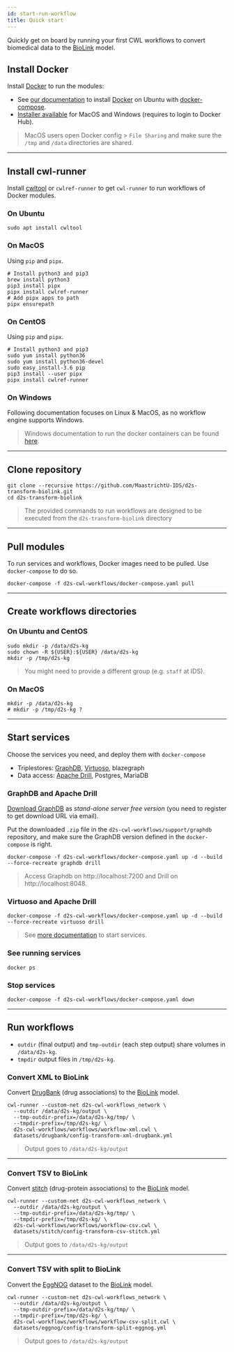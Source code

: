 ```yaml
---
id: start-run-workflow
title: Quick start
---
```


Quickly get on board by running your first CWL workflows to convert biomedical data to the [BioLink](https://biolink.github.io/biolink-model/docs/) model.

## Install Docker

Install [Docker](https://docs.docker.com/install/) to run the modules:

* See [our documentation](/docs/guide-docker#on-ubuntu) to install [Docker](https://docs.docker.com/install/linux/docker-ce/ubuntu/) on Ubuntu with [docker-compose](https://docs.docker.com/compose/install/).
* [Installer available](https://hub.docker.com/?overlay=onboarding) for MacOS and Windows (requires to login to Docker Hub).

> MacOS users open Docker config > `File Sharing` and make sure the `/tmp` and `/data` directories are shared.

---

## Install cwl-runner

Install [cwltool](https://github.com/common-workflow-language/cwltool#install) or `cwlref-runner` to get `cwl-runner` to run workflows of Docker modules.

### On Ubuntu

```shell
sudo apt install cwltool
```

### On MacOS

Using `pip` and `pipx`.

```shell
# Install python3 and pip3
brew install python3
pip3 install pipx
pipx install cwlref-runner
# Add pipx apps to path
pipx ensurepath
```

### On CentOS

Using `pip` and `pipx`.

```shell
# Install python3 and pip3
sudo yum install python36
sudo yum install python36-devel
sudo easy_install-3.6 pip
pip3 install --user pipx
pipx install cwlref-runner
```

### On Windows

Following documentation focuses on Linux & MacOS, as no workflow engine supports Windows.

> Windows documentation to run the docker containers can be found [here](https://github.com/MaastrichtU-IDS/data2services-pipeline/wiki/Run-on-Windows).

---

## Clone repository

```shell
git clone --recursive https://github.com/MaastrichtU-IDS/d2s-transform-biolink.git
cd d2s-transform-biolink
```

> The  provided commands to run workflows are designed to be executed from the `d2s-transform-biolink` directory

---

## Pull modules

To run services and workflows, Docker images need to be pulled. Use `docker-compose` to do so.

```shell
docker-compose -f d2s-cwl-workflows/docker-compose.yaml pull
```

---

## Create workflows directories

### On Ubuntu and CentOS

```shell
sudo mkdir -p /data/d2s-kg
sudo chown -R ${USER}:${USER} /data/d2s-kg
mkdir -p /tmp/d2s-kg
```

> You might need to provide a different group (e.g. `staff` at IDS).

### On MacOS

```shell
mkdir -p /data/d2s-kg
# mkdir -p /tmp/d2s-kg ?
```

---

## Start services

Choose the services you need, and deploy them with `docker-compose`

* Triplestores: [GraphDB](https://github.com/MaastrichtU-IDS/graphdb), [Virtuoso](https://hub.docker.com/r/tenforce/virtuoso/), blazegraph
* Data access: [Apache Drill](https://github.com/amalic/apache-drill), Postgres, MariaDB

### GraphDB and Apache Drill

[Download GraphDB](https://ontotext.com/products/graphdb/) as *stand-alone server free version* (you need to register to get download URL via email).

Put the downloaded `.zip` file in the `d2s-cwl-workflows/support/graphdb` repository, and make sure the GraphDB version defined in the `docker-compose` is right.

```shell
docker-compose -f d2s-cwl-workflows/docker-compose.yaml up -d --build --force-recreate graphdb drill
```

> Access Graphdb on http://localhost:7200 and Drill on http://localhost:8048.

### Virtuoso and Apache Drill

```shell
docker-compose -f d2s-cwl-workflows/docker-compose.yaml up -d --build --force-recreate virtuoso drill
```

> See [more documentation](/docs/cwl-services) to start services.

### See running services

```shell
docker ps
```

### Stop services

```shell
docker-compose -f d2s-cwl-workflows/docker-compose.yaml down
```

---

## Run workflows

* `outdir` (final output) and `tmp-outdir` (each step output) share volumes in `/data/d2s-kg`.
* `tmpdir` output files in `/tmp/d2s-kg`.

### Convert XML to BioLink

Convert [DrugBank](https://github.com/MaastrichtU-IDS/d2s-transform-biolink/tree/master/datasets/drugbank) (drug associations) to the [BioLink](https://biolink.github.io/biolink-model/docs/) model.

```shell
cwl-runner --custom-net d2s-cwl-workflows_network \
  --outdir /data/d2s-kg/output \
  --tmp-outdir-prefix=/data/d2s-kg/tmp/ \
  --tmpdir-prefix=/tmp/d2s-kg/ \
  d2s-cwl-workflows/workflows/workflow-xml.cwl \
  datasets/drugbank/config-transform-xml-drugbank.yml
```

> Output goes to `/data/d2s-kg/output`

---

### Convert TSV to BioLink

Convert [stitch](https://github.com/MaastrichtU-IDS/d2s-transform-biolink/tree/master/datasets/stitch) (drug-protein associations) to the [BioLink](https://biolink.github.io/biolink-model/docs/) model.

```shell
cwl-runner --custom-net d2s-cwl-workflows_network \
  --outdir /data/d2s-kg/output \
  --tmp-outdir-prefix=/data/d2s-kg/tmp/ \
  --tmpdir-prefix=/tmp/d2s-kg/ \
  d2s-cwl-workflows/workflows/workflow-csv.cwl \
  datasets/stitch/config-transform-csv-stitch.yml
```

> Output goes to `/data/d2s-kg/output`

---

### Convert TSV with split to BioLink

Convert the [EggNOG](https://github.com/MaastrichtU-IDS/d2s-transform-biolink/tree/master/datasets/drugbank) dataset to the [BioLink](https://biolink.github.io/biolink-model/docs/) model.

```shell
cwl-runner --custom-net d2s-cwl-workflows_network \
  --outdir /data/d2s-kg/output \
  --tmp-outdir-prefix=/data/d2s-kg/tmp/ \
  --tmpdir-prefix=/tmp/d2s-kg/ \
  d2s-cwl-workflows/workflows/workflow-csv-split.cwl \
  datasets/eggnog/config-transform-split-eggnog.yml
```

> Output goes to `/data/d2s-kg/output`